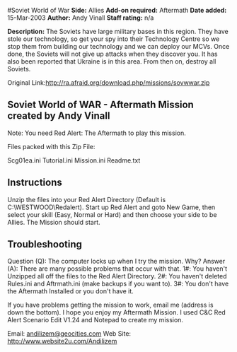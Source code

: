 #Soviet World of War
**Side:** Allies
**Add-on required:** Aftermath
**Date added:** 15-Mar-2003
**Author:** Andy Vinall
**Staff rating:** n/a

**Description:** The Soviets have large military bases in this region. They have stole our technology, so get your spy into their Technology Centre so we stop them from building our technology and we can deploy our MCVs. Once done, the Soviets will not give up attacks when they discover you. It has also been reported that Ukraine is in this area. From then on, destroy all Soviets.

Original Link:http://ra.afraid.org/download.php/missions/sovwwar.zip

Soviet World of WAR - Aftermath Mission created by Andy Vinall
--------------------------------------------------------------

Note: You need Red Alert: The Aftermath to play this mission.

Files packed with this Zip File:

Scg01ea.ini
Tutorial.ini
Mission.ini
Readme.txt

Instructions
------------
Unzip the files into your Red Alert Directory (Default is C:\WESTWOOD\Redalert\).
Start up Red Alert and goto New Game, then select your skill (Easy, Normal or Hard)
and then choose your side to be Allies. The Mission should start.

Troubleshooting
---------------

Question (Q): The computer locks up when I try the mission. Why?
Answer (A): There are many possible problems that occur with that.
1#: You haven't Unzipped all off the files to the Red Alert Directory.
2#: You haven't deleted Rules.ini and Aftrmath.ini (make backups if you want to).
3#: You don't have the Aftermath Installed or you don't have it.

If you have problems getting the mission to work, email me (address is down the bottom).
I hope you enjoy my Aftermath Mission. I used C&C Red Alert Scenario Edit V1.24 and Notepad
to create my mission.

Email: andilizem@geocities.com
Web Site: http://www.website2u.com/Andilizem

